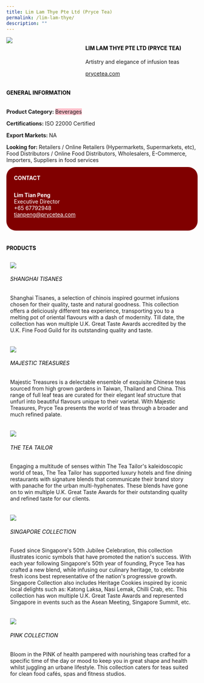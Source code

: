 ```yaml
--- 
title: Lim Lam Thye Pte Ltd (Pryce Tea) 
permalink: /lim-lam-thye/ 
description: ""
--- 
```

<div class="flex-paragraph"> 
<p style="text-transform: uppercase">
</p>
</div> 
<div class="flex-container" style="display: flex; flex-wrap: wrap;"> 
<div class="card sgds" style="flex: 1 1 40%; display: block;">
<img src="https://drive.google.com/u/0/uc?id=1vUs2hE8aemr_CFU3kWSQxgVYmQwCZU6Y&amp;export=download">
</div> 
<div class="card-sgds" style="flex: 1 1 58%; display: block; margin-left: 3px"> 
<h4 style="text-transform: uppercase; color: black;">
<b>Lim Lam Thye Pte Ltd (Pryce Tea)
</b>
</h4> 
<p>Artistry and elegance of infusion teas
</p> 
<p>
<a href="https://prycetea.com" target="_blank">prycetea.com
</a>
</p> 
</div> 
</div> 
<h4 style="text-transform: uppercase; color: black;">
<b>General Information
</b>
</h4> 
<div class="flex-container" style="display: flex; flex-wrap: wrap;"> 
<div class="card sgds" style="flex: 1 1 65%; display: block; align-self: stretch"> 
<div class="flex-paragraph"> 
<p>
<b>Product Category: 
</b>
<span style="background-color: pink; border-radius: 10 px;">Beverages
</span>
</p> 
<p>
<b>Certifications: 
</b>ISO 22000 Certified
</p> 
<p>
<b>Export Markets: 
</b>NA
</p> 
<p style="margin-bottom: 10px;">
<b>Looking for: 
</b>Retailers / Online Retailers (Hypermarkets, Supermarkets, etc), Food Distributors / Online Food Distributors, Wholesalers, E-Commerce, Importers, Suppliers in food services
</p> 
</div> 
</div> 
<div class="card sgds" style="flex: 1 1 35%; padding: 10px; display: block; background-color: maroon; border-radius: 25px; align-self: center;"> 
<h4 style="color: white; margin-top: 10px; margin-left: 10px;">CONTACT
</h4> 
<div class="flex-paragraph"> 
<p style="padding: 10px; color: white;">
<b>Lim Tian Peng
</b>
<br>Executive Director
<br>+65 67792948
<br>
<a href="mailto:tianpeng@prycetea.com" style="color: white;">tianpeng@prycetea.com
</a>
</p> 
</div> 
</div> 
</div> 
<br> 
<h4 style="text-transform: uppercase; color: black;">
<b>products
</b>
</h4> 
<div style="display: flex; flex-wrap: wrap;"> 
<div class="card sgds" style="flex: 1 1 47%; margin: 10px; display: block;"> 
<div class="flex-image" style="display: block;">
<img src="https://drive.google.com/u/0/uc?id=16-I5c596aiDS1ToIGgxSICpRimQorTfw&export=download">
</div> 
<div class="flex-paragraph"> 
<h6 style="text-transform: uppercase; color: black;">Shanghai Tisanes
</h6> 
<p>Shanghai Tisanes, a selection of chinois inspired gourmet infusions chosen for their quality, taste and natural goodness. This collection offers a deliciously different tea experience, transporting you to a melting pot of oriental flavours with a dash of modernity. Till date, the collection has won multiple U.K. Great Taste Awards accredited by the U.K. Fine Food Guild for its outstanding quality and taste.
</p>
</div> 
</div> 
<div class="card sgds" style="flex: 1 1 47%; margin: 10px; display: block;"> 
<div class="flex-image" style="display: block;">
<img src="https://drive.google.com/u/0/uc?id=16Qstb9tUWd8EErIiCijkXwsY94zyPpt_&export=download">
</div> 
<div class="flex-paragraph"> 
<h6 style="text-transform: uppercase; color: black;">Majestic Treasures
</h6> 
<p>Majestic Treasures is a delectable ensemble of exquisite Chinese teas sourced from high grown gardens in Taiwan, Thailand and China. This range of full leaf teas are curated for their elegant leaf structure that unfurl into beautiful flavours unique to their varietal. With Majestic Treasures, Pryce Tea presents the world of teas through a broader and much refined palate.
</p>
</div> 
</div> 
<div class="card sgds" style="flex: 1 1 47%; margin: 10px; display: block;"> 
<div class="flex-image" style="display: block;">
<img src="https://drive.google.com/u/0/uc?id=1d1typU0abm8_9__HdEpdf0taZ6qstSEO&export=download">
</div> 
<div class="flex-paragraph"> 
<h6 style="text-transform: uppercase; color: black;">The Tea Tailor
</h6> 
<p>Engaging a multitude of senses within The Tea Tailor's kaleidoscopic world of teas, The Tea Tailor has supported luxury hotels and fine dining restaurants with signature blends that communicate their brand story with panache for the urban multi-hyphenates. These blends have gone on to win multiple U.K. Great Taste Awards for their outstanding quality and refined taste for our clients.
</p>
</div> 
</div> 
<div class="card sgds" style="flex: 1 1 47%; margin: 10px; display: block;"> 
<div class="flex-image" style="display: block;">
<img src="https://drive.google.com/u/0/uc?id=1ytJvIcAJRKKDpvk0PJvJnlMXqDobt2zP&export=download">
</div> 
<div class="flex-paragraph"> 
<h6 style="text-transform: uppercase; color: black;">Singapore Collection
</h6> 
<p>Fused since Singapore's 50th Jubilee Celebration, this collection illustrates iconic symbols that have promoted the nation's success. With each year following Singapore's 50th year of founding, Pryce Tea has crafted a new blend, while infusing our culinary heritage, to celebrate fresh icons best representative of the nation's progressive growth. Singapore Collection also includes Heritage Cookies inspired by iconic local delights such as: Katong Laksa, Nasi Lemak, Chilli Crab, etc. This collection has won multiple U.K. Great Taste Awards and represented Singapore in events such as the Asean Meeting, Singapore Summit, etc.
</p>
</div> 
</div> 
<div class="card sgds" style="flex: 1 1 47%; margin: 10px; display: block;"> 
<div class="flex-image" style="display: block;">
<img src="https://drive.google.com/u/0/uc?id=1h3cCpLAacWh9IBTvmC_30XQcQvl1TYGT&export=download">
</div> 
<div class="flex-paragraph"> 
<h6 style="text-transform: uppercase; color: black;">Pink Collection
</h6> 
<p>Bloom in the PINK of health pampered with nourishing teas crafted for a specific time of the day or mood to keep you in great shape and health whilst juggling an urbane lifestyle. This collection caters for teas suited for clean food cafés, spas and fitness studios.
</p>
</div> 
</div> 
</div>